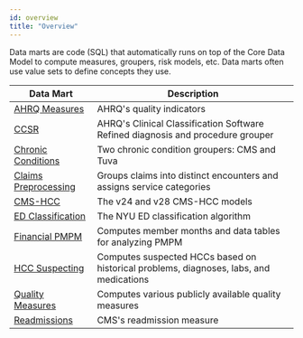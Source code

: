 ```yaml
---
id: overview
title: "Overview"
---
```


Data marts are code (SQL) that automatically runs on top of the Core Data Model to compute measures, groupers, risk models, etc.  Data marts often use value sets to define concepts they use.

<table class="wide-table">
  <thead>
    <tr>
      <th>Data Mart</th>
      <th>Description</th>
    </tr>
  </thead>
  <tbody>
    <tr>
      <td><a href="../data-marts/ahrq-measures">AHRQ Measures</a></td>
      <td>AHRQ's quality indicators</td>
    </tr>
    <tr>
      <td><a href="../data-marts/ccsr">CCSR</a></td>
      <td>AHRQ's Clinical Classification Software Refined diagnosis and procedure grouper</td>
    </tr>
    <tr>
      <td><a href="../data-marts/chronic-conditions">Chronic Conditions</a></td>
      <td>Two chronic condition groupers: CMS and Tuva</td>
    </tr>
    <tr>
      <td><a href="../data-marts/claims-preprocessing">Claims Preprocessing</a></td>
      <td>Groups claims into distinct encounters and assigns service categories</td>
    </tr>
    <tr>
      <td><a href="../data-marts/cms-hccs">CMS-HCC</a></td>
      <td>The v24 and v28 CMS-HCC models</td>
    </tr>
    <tr>
      <td><a href="../data-marts/ed-classification">ED Classification</a></td>
      <td>The NYU ED classification algorithm</td>
    </tr>
    <tr>
      <td><a href="../data-marts/financial-pmpm">Financial PMPM</a></td>
      <td>Computes member months and data tables for analyzing PMPM</td>
    </tr>
    <tr>
      <td><a href="../data-marts/hcc-suspecting">HCC Suspecting</a></td>
      <td>Computes suspected HCCs based on historical problems, diagnoses, labs, and medications</td>
    </tr>
    <tr>
      <td><a href="../data-marts/quality-measures">Quality Measures</a></td>
      <td>Computes various publicly available quality measures</td>
    </tr>
    <tr>
      <td><a href="../data-marts/readmissions">Readmissions</a></td>
      <td>CMS's readmission measure</td>
    </tr>
  </tbody>
</table>
